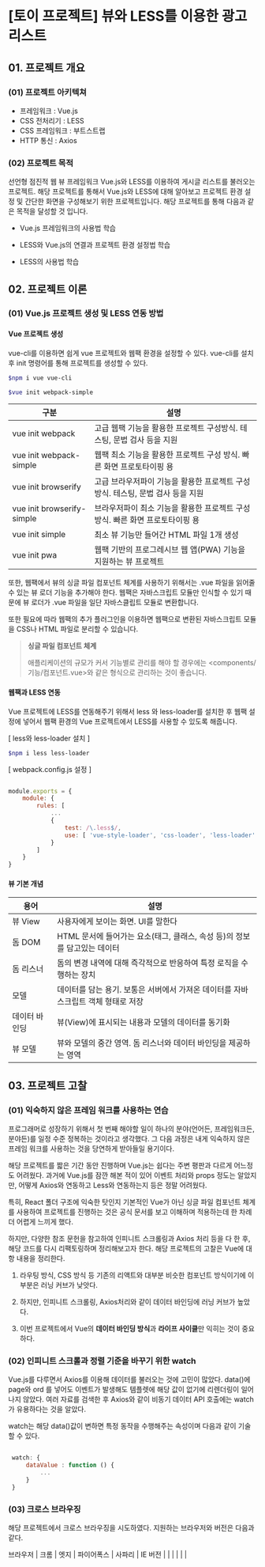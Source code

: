 # [토이 프로젝트] 뷰와 LESS를 이용한 광고 리스트

## 01. 프로젝트 개요

### (01) 프로젝트 아키텍쳐

- 프레임워크 : Vue.js
- CSS 전처리기 : LESS
- CSS 프레임워크 : 부트스트랩
- HTTP 통신 : Axios

### (02) 프로젝트 목적 

선언형 점진적 웹 뷰 프레임워크 Vue.js와 LESS를 이용하여 게시글 리스트를 불러오는 프로젝트. 해당 프로젝트를 통해서 Vue.js와 LESS에 대해 알아보고 프로젝트 환경 설정 및 간단한 화면을 구성해보기 위한 프로젝트입니다. 해당 프로젝트를 통해 다음과 같은 목적을 달성할 것 입니다.

- Vue.js 프레임워크의 사용법 학습

- LESS와 Vue.js의 연결과 프로젝트 환경 설정법 학습

- LESS의 사용법 학습

## 02. 프로젝트 이론

### (01) Vue.js 프로젝트 생성 및 LESS 연동 방법

#### Vue 프로젝트 생성

vue-cli를 이용하면 쉽게 vue 프로젝트와 웹팩 환경을 설정할 수 있다. vue-cli를 설치 후 init 명령어를 통해 프로젝트를 생성할 수 있다.

```bash
$npm i vue vue-cli

$vue init webpack-simple
```

구분                        | 설명
---------------------------| --------------------------------------------------------------------
vue init webpack           | 고급 웹팩 기능을 활용한 프로젝트 구성방식. 테스팅, 문법 검사 등을 지원
vue init webpack-simple    | 웹팩 최소 기능을 활용한 프로젝트 구성 방식. 빠른 화면 프로토타이핑 용
vue init browserify        | 고급 브라우저파이 기능을 활용한 프로젝트 구성 방식. 테스팅, 문법 검사 등을 지원
vue init browserify-simple | 브라우저파이 최소 기능을 활용한 프로젝트 구성 방식. 빠른 화면 프로토타이핑 용
vue init simple            | 최소 뷰 기능만 들어간 HTML 파일 1개 생성 
vue init pwa               | 웹팩 기반의 프로그레시브 웹 앱(PWA) 기능을 지원하는 뷰 프로젝트

또한, 웹팩에서 뷰의 싱글 파일 컴포넌트 체계를 사용하기 위해서는 .vue 파일을 읽어줄 수 있는 뷰 로더 기능을 추가해야 한다. 웹팩은 자바스크립트 모듈만 인식할 수 있기 때문에 뷰 로더가 .vue 파일을 일단 자바스클립트 모듈로 변환합니다.

또한 필요에 따라 웹팩의 추가 플러그인을 이용하면 웹팩으로 변환된 자바스크립트 모듈을 CSS나 HTML 파일로 분리할 수 있습니다.

> **싱글 파일 컴포넌트 체계**
>
> 애플리케이션의 규모가 커서 기능별로 관리를 해야 할 경우에는 <components/기능/컴포넌트.vue>와 같은 형식으로 관리하는 것이 좋습니다.

#### 웹팩과 LESS 연동

Vue 프로젝트에 LESS를 연동해주기 위해서 less 와 less-loader를 설치한 후 웹팩 설정에 넣어서 웹팩 환경의 Vue 프로젝트에서 LESS를 사용할 수 있도록 해줍니다.

[ less와 less-loader 설치 ]

```bash
$npm i less less-loader
```

[ webpack.config.js 설정 ]

```javascript

module.exports = {
    module: {
		rules: [
            ...
            {
                test: /\.less$/,
				use: [ 'vue-style-loader', 'css-loader', 'less-loader' ]
            }
        ]
    }
}

```

#### 뷰 기본 개념

용어              | 설명 
---------------- | -----------------------------------------------------------------------------
뷰 View | 사용자에게 보이는 화면. UI를 말한다
돔 DOM | HTML 문서에 들어가는 요소(태그, 클래스, 속성 등)의 정보를 담고있는 데이터
돔 리스너 | 돔의 변경 내역에 대해 즉각적으로 반응하여 특정 로직을 수행하는 장치
모델 | 데이터를 담는 용기. 보통은 서버에서 가져온 데이터를 자바스크립트 객체 형태로 저장
데이터 바인딩 | 뷰(View)에 표시되는 내용과 모델의 데이터를 동기화
뷰 모델 | 뷰와 모델의 중간 영역. 돔 리스너와 데이터 바인딩을 제공하는 영역

## 03. 프로젝트 고찰

### (01) 익숙하지 않은 프레임 워크를 사용하는 연습

  프로그래머로 성장하기 위해서 첫 번째 해야할 일이 하나의 분야(언어든, 프레임워크든, 분야든)를 일정 수준 정복하는 것이라고 생각했다. 그 다음 과정은 내게 익숙하지 않은 프레임 워크를 사용하는 것을 당연하게 받아들일 용기이다.

  해당 프로젝트를 짧은 기간 동안 진행하며 Vue.js는 쉽다는 주변 평판과 다르게 어느정도 어려웠다. 과거에 Vue.js를 잠깐 해본 적이 있어 이벤트 처리와 props 정도는 알았지만, 어떻게 Axios와 연동하고 Less와 연동하는지 등은 정말 어려웠다.

  특히, React 폴더 구조에 익숙한 탓인지 기본적인 Vue가 아닌 싱글 파일 컴포넌트 체계를 사용하여 프로젝트를 진행하는 것은 공식 문서를 보고 이해하며 적용하는데 한 차례 더 어렵게 느끼게 했다.

  하지만, 다양한 참조 문헌을 참고하여 인피니트 스크롤링과 Axios 처리 등을 다 한 후, 해당 코드를 다시 리팩토링하며 정리해보고자 한다. 해당 프로젝트의 고찰은 Vue에 대항 내용을 정리한다.  

  01. 라우팅 방식, CSS 방식 등 기존의 리액트와 대부분 비슷한 컴포넌트 방식이기에 이 부분은 러닝 커브가 낮앗다.

  02. 하지만, 인피니트 스크롤링, Axios처리와 같이 데이터 바인딩에 러닝 커브가 높았다.

  03. 이번 프로젝트에서 Vue의 **데이터 바인딩 방식**과 **라이프 사이클**만 익히는 것이 중요하다.

### (02) 인피니트 스크롤과 정렬 기준을 바꾸기 위한 watch

 Vue.js를 다루면서 Axios를 이용해 데이터를 불러오는 것에 고민이 많았다. data()에 page와 ord 를 넣어도 이벤트가 발생해도 템플렛에 해당 값이 없기에 리렌더링이 일어나지 않았다. 여러 자료를 검색한 후 Axios와 같이 비동기 데이터 API 호출에는 watch가 유용하다는 것을 알았다.

 watch는 해당 data()값이 변하면 특정 동작을 수행해주는 속성이며 다음과 같이 기술할 수 있다.

```javascript

 watch: {
     dataValue : function () {
         ...
     }
 }

 ```

 ### (03) 크로스 브라우징

 해당 프로젝트에서 크로스 브라우징을 시도하였다. 지원하는 브라우저와 버전은 다음과 같다.

 브라우저 | 크롬 | 엣지 | 파이어폭스 | 사파리 | IE
 버전 | | | | | |